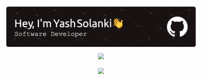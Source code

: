 ![Header](./github-header-image.png)

<div style="text-align: center">
    <img src="http://github-readme-streak-stats.herokuapp.com?user=yksolanki9&theme=dark" />
</div>

<div style="text-align: center; padding-top: 20px">
    <img src="https://github-readme-stats.vercel.app/api/top-langs/?username=anuraghazra&exclude_repo=Wall-E-2.1&langs_count=10&layout=compact&theme=dark" />
</div>

<!--
**yksolanki9/yksolanki9** is a ✨ _special_ ✨ repository because its `README.md` (this file) appears on your GitHub profile.

Here are some ideas to get you started:

- 🔭 I’m currently working on ...
- 🌱 I’m currently learning ...
- 👯 I’m looking to collaborate on ...
- 🤔 I’m looking for help with ...
- 💬 Ask me about ...
- 📫 How to reach me: ...
- 😄 Pronouns: ...
- ⚡ Fun fact: ...
-->
